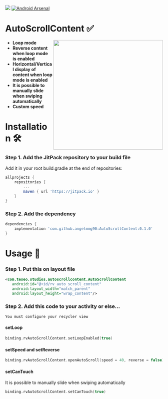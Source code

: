 [![](https://jitpack.io/v/angelmmg90/AutoScrollContent.svg)](https://jitpack.io/#angelmmg90/AutoScrollContent) 
[![Android Arsenal](https://img.shields.io/badge/Android%20Arsenal-AutoScrollContent-brightgreen.svg?style=flat)](https://android-arsenal.com/details/1/8364)

# AutoScrollContent ✅

<img  align="right" src="https://user-images.githubusercontent.com/24268167/150117040-a3657dfd-d637-4243-9321-35d0fbd6ba13.gif" width="350">

* **Loop mode**
* **Reverse content when loop mode is enabled**
* **Horizontal/Vertical display of content when loop mode is enabled**
* **It is possible to manually slide when swiping automatically**
* **Custom speed**
 
# Installation :hammer_and_wrench:

### Step 1. Add the JitPack repository to your build file 

Add it in your root build.gradle at the end of repositories:

```groovy
allprojects {
	repositories {
		...
		maven { url 'https://jitpack.io' }
	}
}
```

### Step 2. Add the dependency
  
```groovy
dependencies {
	implementation 'com.github.angelmmg90:AutoScrollContent:0.1.0'
}
```

# Usage :feet:

### Step 1. Put this on layout file

```xml
<com.teseo.studios.autoscrollcontent.AutoScrollContent
   android:id="@+id/rv_auto_scroll_content"
   android:layout_width="match_parent"
   android:layout_height="wrap_content"/>
```

### Step 2. Add this code to your activity or else...
  
```
You must configure your recycler view
```
  
#### setLoop
```kotlin
binding.rvAutoScrollContent.setLoopEnabled(true)
```

#### setSpeed and setReverse
```kotlin
binding.rvAutoScrollContent.openAutoScroll(speed = 40, reverse = false)
```
#### setCanTouch
It is possible to manually slide when swiping automatically
```kotlin
binding.rvAutoScrollContent.setCanTouch(true)
```


 
 
